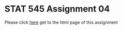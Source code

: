 # STAT 545 Assignment 04
  Please click [here](https://stat545-ubc-hw-2019-20.github.io/stat545-hw-luckymeng7/hw04/hw04_Tidy_Data_and_Joins.htmlhw04_Tidy_Data_and_Joins.html) get to the html page of this assignment
